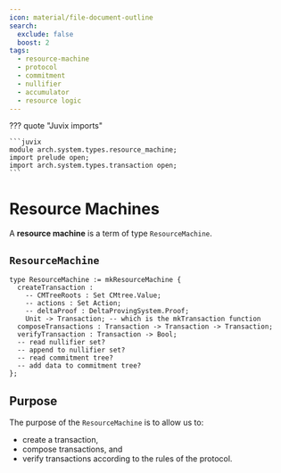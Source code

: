 ```yaml
---
icon: material/file-document-outline
search:
  exclude: false
  boost: 2
tags:
  - resource-machine
  - protocol
  - commitment
  - nullifier
  - accumulator
  - resource logic
---
```


??? quote "Juvix imports"

    ```juvix
    module arch.system.types.resource_machine;
    import prelude open;
    import arch.system.types.transaction open;
    ```

# Resource Machines

A **resource machine** is a term of type `ResourceMachine`.

## `ResourceMachine`

```juvix
type ResourceMachine := mkResourceMachine {
  createTransaction :
    -- CMTreeRoots : Set CMtree.Value;
    -- actions : Set Action;
    -- deltaProof : DeltaProvingSystem.Proof;
    Unit -> Transaction; -- which is the mkTransaction function
  composeTransactions : Transaction -> Transaction -> Transaction;
  verifyTransaction : Transaction -> Bool;
  -- read nullifier set?
  -- append to nullifier set?
  -- read commitment tree?
  -- add data to commitment tree?
};
```

## Purpose

The purpose of the `ResourceMachine` is to allow us to:

- create a transaction,
- compose transactions, and
- verify transactions according to the rules of the protocol.
